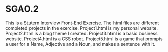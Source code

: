 # SGA0.2 

This is a Stutern Interview Front-End Exercise. The html files are different completed projects in the exercise. 
Project1.html is my personal website.
Project2.html is a blog theme I created. 
Project3.html is a basic business website. 
Project4.html is a CSS robot. 
Project5.html is a game that prompts a user for a Name, Adjective and a Noun, and makes a sentence with it. 
